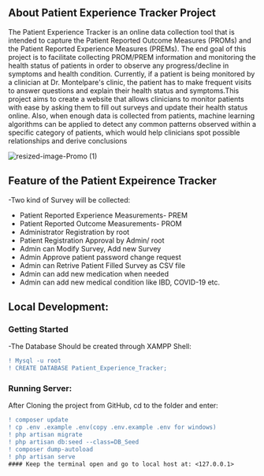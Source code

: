 ## About Patient Experience Tracker Project

The Patient Experience Tracker is an online data collection tool that is intended to capture the Patient Reported Outcome Measures (PROMs) and the Patient Reported Experience Measures (PREMs). The end goal of this project is to facilitate collecting PROM/PREM information and monitoring the health status of patients in order to observe any progress/decline in symptoms and health condition. Currently, if a patient is being monitored by a clinician at Dr. Montelpare's clinic, the patient has to make frequent visits to answer questions and explain their health status and symptoms.This project aims to create a website that allows clinicians to monitor patients with ease by asking them to fill out surveys and update their health status online. Also, when enough data is collected from patients, machine learning algorithms can be applied to detect any common patterns observed within a specific category of patients, which would help clinicians spot possible relationships and derive conclusions

![resized-image-Promo (1)](https://user-images.githubusercontent.com/36388349/115121610-0a2da980-9f8a-11eb-8a0b-228fd82b7588.jpeg)


## Feature of the Patient Expeirence Tracker

-Two kind of Survey will be collected:
* Patient Reported Experience Measurements- PREM
* Patient Reported Outcome Measurements- PROM
* Administrator Registration by root
* Patient Registration Approval by Admin/ root
* Admin can Modify Survey, Add new Survey 
* Admin Approve patient password change request
* Admin can Retrive Patient Filled Survey as CSV file
* Admin can add new medication when needed
* Admin can add new medical condition like IBD, COVID-19 etc.

## Local Development:
### Getting Started

-The Database Should be created through XAMPP Shell:
```diff
! Mysql -u root
! CREATE DATABASE Patient_Experience_Tracker;
```
### Running Server:
After Cloning the project from GitHub, cd to the folder and enter:
```diff
! composer update
! cp .env .example .env(copy .env.example .env for windows)
! php artisan migrate
! php artisan db:seed --class=DB_Seed
! composer dump-autoload
! php artisan serve
#### Keep the terminal open and go to local host at: <127.0.0.1>
